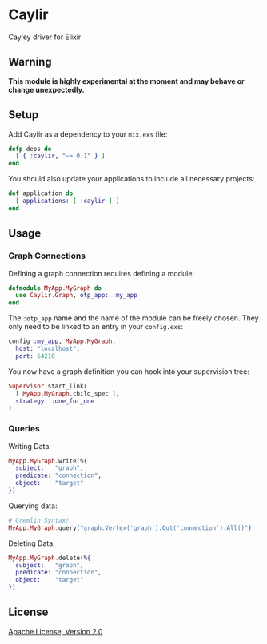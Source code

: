 # Caylir

Cayley driver for Elixir


## Warning

__This module is highly experimental at the moment and may behave or change unexpectedly.__


## Setup

Add Caylir as a dependency to your `mix.exs` file:

```elixir
defp deps do
  [ { :caylir, "~> 0.1" } ]
end
```

You should also update your applications to include all necessary projects:

```elixir
def application do
  [ applications: [ :caylir ] ]
end
```


## Usage

### Graph Connections

Defining a graph connection requires defining a module:

```elixir
defmodule MyApp.MyGraph do
  use Caylir.Graph, otp_app: :my_app
end
```

The `:otp_app` name and the name of the module can be freely chosen.
They only need to be linked to an entry in your `config.exs`:

```elixir
config :my_app, MyApp.MyGraph,
  host: "localhost",
  port: 64210
```

You now have a graph definition you can hook into your supervision tree:

```elixir
Supervisor.start_link(
  [ MyApp.MyGraph.child_spec ],
  strategy: :one_for_one
)
```

### Queries

Writing Data:

```elixir
MyApp.MyGraph.write(%{
  subject:   "graph",
  predicate: "connection",
  object:    "target"
})
```

Querying data:

```elixir
# Gremlin Syntax!
MyApp.MyGraph.query("graph.Vertex('graph').Out('connection').All()")
```

Deleting Data:

```elixir
MyApp.MyGraph.delete(%{
  subject:   "graph",
  predicate: "connection",
  object:    "target"
})
```


## License

[Apache License, Version 2.0](http://www.apache.org/licenses/LICENSE-2.0)
